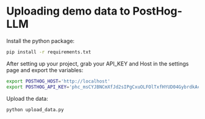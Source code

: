 # Uploading demo data to PostHog-LLM

Install the python package:

```bash
pip install -r requirements.txt
```


After setting up your project, grab your API_KEY and Host in the settings page and export the variables:

```bash
export POSTHOG_HOST='http://localhost'
export POSTHOG_API_KEY='phc_msCYJBNCmXfJd2sIPgCxuOLFOlTxfHYUD04GybrdkAc'
```

Upload the data:

```python
python upload_data.py
```

